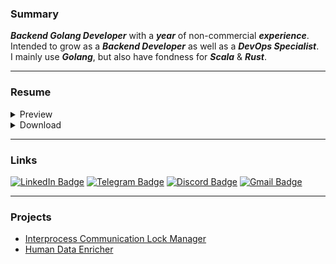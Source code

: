 ### Summary

***Backend Golang Developer*** with a ***year*** of non-commercial ***experience***.  
Intended to grow as a ***Backend Developer*** as well as a ***DevOps Specialist***.  
I mainly use ***Golang***, but also have fondness for ***Scala*** & ***Rust***.  

---

### Resume
<details>
  <summary>Preview</summary>
  
  ![cv](https://ruslansorokin.github.io/cv/Ruslan_Sorokin_CV_EN.svg)
</details>
<details>
  <summary>Download</summary>
  
  - [pdf](https://ruslansorokin.github.io/cv/Ruslan_Sorokin_CV_EN.pdf)
</details>

---

### Links
[![LinkedIn Badge](https://img.shields.io/badge/linkedin-%230077B5.svg?style=for-the-badge&logo=linkedin&logoColor=white)](https://www.linkedin.com/in/ruslanSorokin)
[![Telegram Badge](https://img.shields.io/badge/Telegram-2CA5E0?style=for-the-badge&logo=telegram&logoColor=white)](https://t.me/SorokinRuslan)
[![Discord Badge](https://img.shields.io/badge/Discord-%235865F2.svg?style=for-the-badge&logo=discord&logoColor=white)](https://discordapp.com/users/257832703343198208)
[![Gmail Badge](https://img.shields.io/badge/Gmail-D14836?style=for-the-badge&logo=gmail&logoColor=white)](mailto:strawberryladder@gmail.com)

---

### Projects
- [Interprocess Communication Lock Manager](https://github.com/ruslanSorokin/lock-manager)
- [Human Data Enricher](https://github.com/ruslanSorokin/human-data-enricher)
